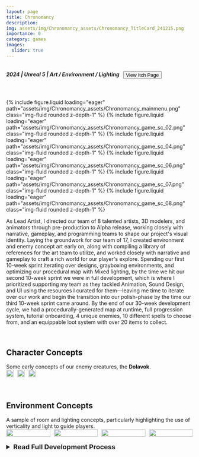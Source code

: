 ```yaml
---
layout: page
title: Chronomancy
description: 
img: assets/img/Chronomancy_assets/Chronomancy_TitleCard_241215.png
importance: 0
category: games
images:
  slider: true 
---
```


<link rel="stylesheet" href="{{ '/assets/css/style.css' | relative_url }}">
<style>
	.inline {
	  display: flex;
	  align-items: center; /* Aligns items vertically */
	  gap: 10px; /* Optional: Adds space between elements */
	}
	.dropdown {
	  font-size: 18px
	}
</style>

<div class="inline">
  <h5>2024 | Unreal 5 | <strong class="highlight-text">Art / Environment / Lighting</strong></h5>
  <button class="theme-button" onclick="window.location.href='https://icor.itch.io/chronomancy';">View Itch Page</button>
</div>
<hr style="height:5pt; visibility:hidden;"/>

<swiper-container keyboard="true" scrollbar="true" rewind="true">
  <swiper-slide>{% include figure.liquid loading="eager" path="assets/img/Chronomancy_assets/Chronomancy_mainmenu.png" class="img-fluid rounded z-depth-1" %}</swiper-slide>
  <swiper-slide>{% include figure.liquid loading="eager" path="assets/img/Chronomancy_assets/Chronomancy_game_sc_02.png" class="img-fluid rounded z-depth-1" %}</swiper-slide>
  <swiper-slide>{% include figure.liquid loading="eager" path="assets/img/Chronomancy_assets/Chronomancy_game_sc_04.png" class="img-fluid rounded z-depth-1" %}</swiper-slide>
  <swiper-slide>{% include figure.liquid loading="eager" path="assets/img/Chronomancy_assets/Chronomancy_game_sc_06.png" class="img-fluid rounded z-depth-1" %}</swiper-slide>
  <swiper-slide>{% include figure.liquid loading="eager" path="assets/img/Chronomancy_assets/Chronomancy_game_sc_07.png" class="img-fluid rounded z-depth-1" %}</swiper-slide>
  <swiper-slide>{% include figure.liquid loading="eager" path="assets/img/Chronomancy_assets/Chronomancy_game_sc_08.png" class="img-fluid rounded z-depth-1" %}</swiper-slide>
</swiper-container>
<br>

As Lead Artist, I directed our team of 8 talented artists, 3D modelers, and animators through pre-production to Alpha release, working closely with narrative, gameplay, and programming teams to shape our project's visual identity. Laying the groundwork for our team of 17, I created environment and enemy concept art early on, along with compiling a library of references for the art team to utilize, and worked closely with narrative and gameplay to craft a rich world for our player's explore. Spending our first 10-week sprint iterating over designs, grayboxing environments, and optimizing our procedural map with Mixed lighting, by the time we hit our second 10-week sprint we were in full development, which is where I prioritized supporting my team as they tackled Animation, Sound Design, and UI using the resources I curated for them—leaving me time to iterate over our work and begin the transition into our polish-phase by the time our third 10-week sprint came around. By the end of our 30-week development cycle, we had a procedurally-generated map at runtime, full progression system, tutorial onboarding, 4 unique enemies, 10 different spells to choose from, and an equippable loot system with over 20 items to collect.

<br>
<h2>Character Concepts</h2>
Some early concepts of our enemy creatures, the <strong>Dolavok</strong>.
<div class="inline">
<a href="https://www.artstation.com/artwork/1NY9eq"><img align="center" width="100%" height="75%" src="../../assets/img/artwork/Boss_Concept_250515.png"></a>
<a href="https://www.artstation.com/artwork/gRXaEK"><img align="center" width="100%" height="75%" src="../../assets/img/artwork/Ranged_Concept_02_250515.png"></a>
<a href="https://www.artstation.com/artwork/gRXaEK"><img align="center" width="100%" height="75%" src="../../assets/img/artwork/Ranged_Concept_250515.png"></a>
</div>
<!--
<br>
<swiper-container keyboard="true" scrollbar="true" rewind="true">
  <swiper-slide align="center">{% include figure.liquid loading="eager" path="assets/img/artwork/Ranged_Concept_250515.png" class="img-fluid rounded z-depth-1" width="53%" align="center" %}</swiper-slide>
  <swiper-slide align="center">{% include figure.liquid loading="eager" path="assets/img/artwork/Ranged_Concept_02_250515.png" class="img-fluid rounded z-depth-1" width="60%" align="center" %}</swiper-slide>
  <swiper-slide align="center">{% include figure.liquid loading="eager" path="assets/img/artwork/Boss_Concept_250515.png" class="img-fluid rounded z-depth-1" width="80%" align="center" %}</swiper-slide>
</swiper-container>
-->
<br>

<br>
<h2>Environment Concepts</h2>
A sample of room and lighting concepts, particularly highlighting the use of verticality and light to guide players.
<br>
<div class="inline">
<img align="center" width="100%" height="75%" src="../../assets/img/artwork/PF_Graybox_Boss4x4_Unlit_241025.png">
<img align="center" width="100%" height="75%" src="../../assets/img/artwork/PF_Graybox_Boss4x4_Unlit_03_241025.png">
<img align="center" width="100%" height="75%" src="../../assets/img/artwork/PF_Graybox_Boss4x4_Unlit_07_241025.png">
<img align="center" width="100%" height="75%" src="../../assets/img/artwork/Environment_Concept_250515.png">
</div>
<!--
<swiper-container keyboard="true" scrollbar="true" rewind="true">
  <swiper-slide align="center">{% include figure.liquid loading="eager" path="assets/img/artwork/PF_Graybox_Boss4x4_Unlit_241025.png" class="img-fluid rounded z-depth-1" width="50%" align="center" %}</swiper-slide>
  <swiper-slide align="center">{% include figure.liquid loading="eager" path="assets/img/artwork/PF_Graybox_Boss4x4_Unlit_03_241025.png" class="img-fluid rounded z-depth-1" width="87%" align="center" %}</swiper-slide>
  <swiper-slide align="center">{% include figure.liquid loading="eager" path="assets/img/artwork/PF_Graybox_Boss4x4_Unlit_07_241025.png" class="img-fluid rounded z-depth-1" width="87%" align="center" %}</swiper-slide>
  <swiper-slide align="center">{% include figure.liquid loading="eager" path="assets/img/artwork/Environment_Concept_250515.png" class="img-fluid rounded z-depth-1" width="65%" align="center" %}</swiper-slide>
</swiper-container>
-->
<br>

<details>
<summary class="dropdown"><strong>Read Full Development Process</strong></summary>

<swiper-container keyboard="true" scrollbar="true" rewind="true">
  <swiper-slide>{% include figure.liquid loading="eager" path="assets/img/Chronomancy_assets/chronomancy_screenshot_01.png" class="img-fluid rounded z-depth-1" %}</swiper-slide>
  <swiper-slide>{% include figure.liquid loading="eager" path="assets/img/Chronomancy_assets/chronomancy_screenshot_02.png" class="img-fluid rounded z-depth-1" %}</swiper-slide>
  <swiper-slide>{% include figure.liquid loading="eager" path="assets/img/Chronomancy_assets/chronomancy_screenshot_03.png" class="img-fluid rounded z-depth-1" %}</swiper-slide>
</swiper-container>
<br>

<h2>Q1/Pre-Development Closing Thoughts</h2>
As my first time working with a comprehensive team of talented artists, 3D modelers, and sound designers, closing our 1st 10-week course (as well as pre-development) made me realize this project blossomed into a greater teaching experience than I had first thought it would be. Testing my abilities both as an artist and team lead, this stage of our development has been stressful to meet deadlines, and as I reflect on what's to be improved moving forward I've realized several things:
<ul>
<li>We need a dedicated Level Designer, which would relieve me of my biggest time commitment and allow me to fulfill duties to my team better</li>
<li>Our previous Kanban service changed the limits of their free plan, pulling the rug out from under our team management. We'll be migrating to Airtable between our next 10-week course (Capstone 2nd Quarter).</li>
<li>Regular meetings with Production, Programming, Design, and Narrative leads to address issues more efficiently and improve collaboration between departments.</li>
</ul>
I'm excited to continue development over the following quarter and hopefully gain a better grasp on the pitfalls we experienced in pre-development!
<br>


<br>
<h2>Character Concepts</h2>
Some early concepts of our enemy creatures, the <strong>Dolavok</strong>.
<br>
<swiper-container keyboard="true" scrollbar="true" rewind="true">
  <swiper-slide align="center">{% include figure.liquid loading="eager" path="assets/img/Chronomancy_assets/concept_01.png" class="img-fluid rounded z-depth-1" width="53%" align="center" %}</swiper-slide>
  <swiper-slide align="center">{% include figure.liquid loading="eager" path="assets/img/Chronomancy_assets/concept_03.png" class="img-fluid rounded z-depth-1" width="60%" align="center" %}</swiper-slide>
  <swiper-slide align="center">{% include figure.liquid loading="eager" path="assets/img/Chronomancy_assets/concept_02.png" class="img-fluid rounded z-depth-1" width="80%" align="center" %}</swiper-slide>
</swiper-container>
<br>

<br>
<h2>Environment Concepts</h2>
A sample of room layout concepts I made, particularly highlighting the use of verticality and light to both dress and guide players.
<br>
<swiper-container keyboard="true" scrollbar="true" rewind="true">
  <swiper-slide align="center">{% include figure.liquid loading="eager" path="assets/img/Chronomancy_assets/econcept_01.png" class="img-fluid rounded z-depth-1" width="65%" align="center" %}</swiper-slide>
  <swiper-slide align="center">{% include figure.liquid loading="eager" path="assets/img/Chronomancy_assets/econcept_04.png" class="img-fluid rounded z-depth-1" width="50%" align="center" %}</swiper-slide>
  <swiper-slide align="center">{% include figure.liquid loading="eager" path="assets/img/Chronomancy_assets/hallway_concept.png" class="img-fluid rounded z-depth-1" width="87%" align="center" %}</swiper-slide>
  <swiper-slide align="center">{% include figure.liquid loading="eager" path="assets/img/Chronomancy_assets/door_concept.png" class="img-fluid rounded z-depth-1" width="87%" align="center" %}</swiper-slide>
</swiper-container>
<br>
</details>

<!--
<br>
<div align="center"><button class="theme-button" onclick="window.location.href='https://pjheric.itch.io/project-ether';">View Itch Page</button></div>
<br>
-->